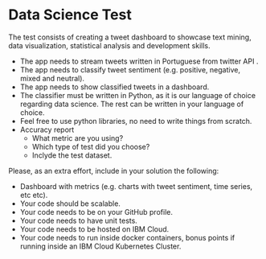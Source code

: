 # Data Science Test

The test consists of creating a tweet dashboard to showcase text mining, data visualization, statistical analysis and development skills.

- The app needs to stream tweets written in Portuguese from twitter API .
- The app needs to classify tweet sentiment (e.g. positive, negative, mixed and neutral). 
- The app needs to show classified tweets in a dashboard.
- The classifier must be written in Python, as it is our language of choice regarding data science. The rest can be written in your language of choice.
- Feel free to use python libraries, no need to write things from scratch.
- Accuracy report
  - What metric are you using?
  - Which type of test did you choose?
  - Inclyde the test dataset.

Please, as an extra effort, include in your solution the following:
- Dashboard with metrics (e.g. charts with tweet sentiment, time series, etc etc).
- Your code should be scalable.
- Your code needs to be on your GitHub profile.
- Your code needs to have unit tests.
- Your code needs to be hosted on IBM Cloud.
- Your code needs to run inside docker containers, bonus points if running inside an IBM Cloud Kubernetes Cluster.
